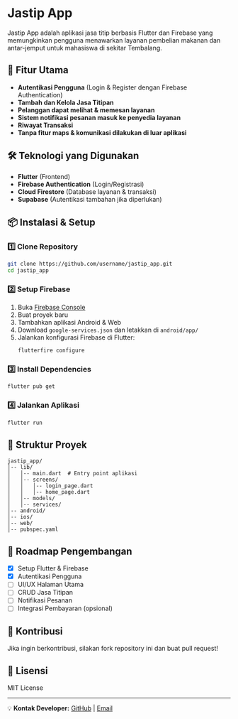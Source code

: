 # Jastip App

Jastip App adalah aplikasi jasa titip berbasis Flutter dan Firebase yang memungkinkan pengguna menawarkan layanan pembelian makanan dan antar-jemput untuk mahasiswa di sekitar Tembalang.

## 🚀 Fitur Utama
- **Autentikasi Pengguna** (Login & Register dengan Firebase Authentication)
- **Tambah dan Kelola Jasa Titipan**
- **Pelanggan dapat melihat & memesan layanan**
- **Sistem notifikasi pesanan masuk ke penyedia layanan**
- **Riwayat Transaksi**
- **Tanpa fitur maps & komunikasi dilakukan di luar aplikasi**

## 🛠️ Teknologi yang Digunakan
- **Flutter** (Frontend)
- **Firebase Authentication** (Login/Registrasi)
- **Cloud Firestore** (Database layanan & transaksi)
- **Supabase** (Autentikasi tambahan jika diperlukan)

## 📦 Instalasi & Setup
### 1️⃣ Clone Repository
```sh
git clone https://github.com/username/jastip_app.git
cd jastip_app
```

### 2️⃣ Setup Firebase
1. Buka [Firebase Console](https://console.firebase.google.com/)
2. Buat proyek baru
3. Tambahkan aplikasi Android & Web
4. Download `google-services.json` dan letakkan di `android/app/`
5. Jalankan konfigurasi Firebase di Flutter:
   ```sh
   flutterfire configure
   ```

### 3️⃣ Install Dependencies
```sh
flutter pub get
```

### 4️⃣ Jalankan Aplikasi
```sh
flutter run
```

## 📂 Struktur Proyek
```
jastip_app/
│-- lib/
│   │-- main.dart  # Entry point aplikasi
│   │-- screens/
│   │   │-- login_page.dart
│   │   │-- home_page.dart
│   │-- models/
│   │-- services/
│-- android/
│-- ios/
│-- web/
│-- pubspec.yaml
```

## 📝 Roadmap Pengembangan
- [x] Setup Flutter & Firebase
- [x] Autentikasi Pengguna
- [ ] UI/UX Halaman Utama
- [ ] CRUD Jasa Titipan
- [ ] Notifikasi Pesanan
- [ ] Integrasi Pembayaran (opsional)

## 🤝 Kontribusi
Jika ingin berkontribusi, silakan fork repository ini dan buat pull request!

## 📄 Lisensi
MIT License

---

💡 **Kontak Developer:**
[GitHub](https://github.com/username) | [Email](mailto:email@example.com)

